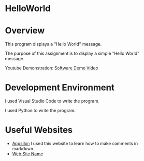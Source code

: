 # HelloWorld
# Overview

<!-- {Important!  Do not say in this section that this is college assignment.  Talk about what you are trying to accomplish as a software engineer to further your learning.} -->

<!-- {Provide a description of your software} -->
This program displays a "Hello World" message.

<!-- {Describe your purpose for creating this software.} -->
The purpose of this assignment is to display a simple "Hello World" message.

<!-- {Provide a link to your YouTube demonstration.  It should be a one minute demo of the software running and a walkthrough of the code.} -->
Youtube Demonstration:  [Software Demo Video](http://youtube.link.goes.here)

# Development Environment

<!-- {Describe the tools that you used to develop the software} --> 
I used Visual Studio Code to write the program.

<!-- {Describe the programming language that you used} -->
I used Python to write the program.

# Useful Websites

<!-- {Make a list of websites that you found helpful in this project} -->
* [Appsilon](https://appsilon.com/r-markdown-tips/#:~:text=You%20can%20comment%20lines%20in,This%20line%20is%20not%20commented.)
  I used this website to learn how to make comments in markdown
* [Web Site Name](http://url.link.goes.here)
